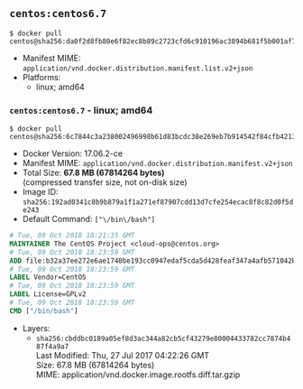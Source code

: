 ## `centos:centos6.7`

```console
$ docker pull centos@sha256:da0f2d8fb80e6f82ec8b89c2723cfd6c910196ac3894b681f5b001af7d9cf82d
```

-	Manifest MIME: `application/vnd.docker.distribution.manifest.list.v2+json`
-	Platforms:
	-	linux; amd64

### `centos:centos6.7` - linux; amd64

```console
$ docker pull centos@sha256:6c7844c3a238002496998b61d83bcdc38e269eb7b914542f84cfb421361c3e94
```

-	Docker Version: 17.06.2-ce
-	Manifest MIME: `application/vnd.docker.distribution.manifest.v2+json`
-	Total Size: **67.8 MB (67814264 bytes)**  
	(compressed transfer size, not on-disk size)
-	Image ID: `sha256:192ad0341c8b9b879a1f1a271ef87907cdd13d7cfe254ecac8f8c82d0f5de243`
-	Default Command: `["\/bin\/bash"]`

```dockerfile
# Tue, 09 Oct 2018 18:21:35 GMT
MAINTAINER The CentOS Project <cloud-ops@centos.org>
# Tue, 09 Oct 2018 18:23:59 GMT
ADD file:b32a37ee272e6ae1740be193cc0947edaf5cda5d428feaf347a4afb571042bc1 in / 
# Tue, 09 Oct 2018 18:23:59 GMT
LABEL Vendor=CentOS
# Tue, 09 Oct 2018 18:23:59 GMT
LABEL License=GPLv2
# Tue, 09 Oct 2018 18:23:59 GMT
CMD ["/bin/bash"]
```

-	Layers:
	-	`sha256:cbddbc0189a05ef8d3ac344a82cb5cf43279e80004433782cc7874b487f4a9a7`  
		Last Modified: Thu, 27 Jul 2017 04:22:26 GMT  
		Size: 67.8 MB (67814264 bytes)  
		MIME: application/vnd.docker.image.rootfs.diff.tar.gzip
